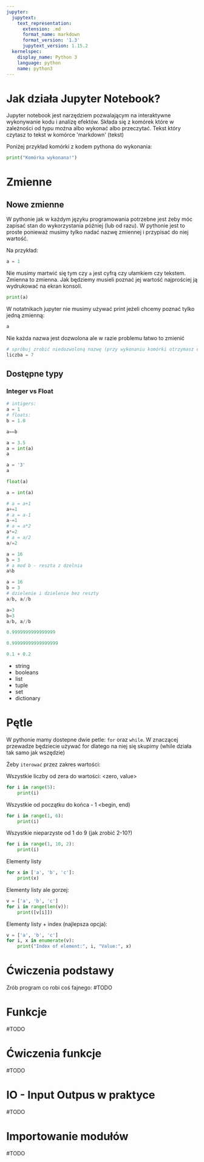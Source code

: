 ```yaml
---
jupyter:
  jupytext:
    text_representation:
      extension: .md
      format_name: markdown
      format_version: '1.3'
      jupytext_version: 1.15.2
  kernelspec:
    display_name: Python 3
    language: python
    name: python3
---
```



# Jak działa Jupyter Notebook?

Jupyter notebook jest narzędziem pozwalającym na interaktywne wykonywanie kodu
i analizę efektów. Składa się z komórek które w zależności od typu można albo
wykonać albo przeczytać. Tekst który czytasz to tekst w komórce 'markdown' (tekst)

Poniżej przykład komórki z kodem pythona do wykonania:
```python
print("Komórka wykonana!")
```

# Zmienne

## Nowe zmienne
W pythonie jak w każdym języku programowania potrzebne jest żeby móc zapisać 
stan do wykorzystania później (lub od razu). W pythonie jest to proste ponieważ
musimy tylko nadać nazwę zmiennej i przypisać do niej wartość.

Na przykład:
```python
a = 1
```

Nie musimy martwić się tym czy `a` jest cyfrą czy ułamkiem czy tekstem. Zmienna
to zmienna. Jak będziemy musieli poznać jej wartość najprościej ją wydrukować
na ekran konsoli. 
```python
print(a)
```

W notatnikach jupyter nie musimy używać print jeżeli chcemy poznać tylko jedną 
zmienną:
```python
a
```

Nie każda nazwa jest dozwolona ale w razie problemu łatwo to zmienić
```python
# spróbuj zrobić niedozwoloną nazwę (przy wykonaniu komórki otrzymasz error
liczba = 7
```

## Dostępne typy
### Integer vs Float
```python
# intigers:
a = 1
# floats:
b = 1.0
```

```python
a==b
```

```python
a = 3.5
a = int(a)
a
```

```python
a = '3'
a
```

```python
float(a)
```

```python
a = int(a)

# a = a+1
a+=1
# a = a-1
a-=1
# a = a*2
a*=2
# a = a/2
a/=2
```

```python
a = 16
b = 3
# a mod b - reszta z dzelnia
a%b
```

```python
a = 16
b = 3
# dzielenie i dzielenie bez reszty
a/b, a//b
```

```python
a=3
b=3
a/b, a//b
```

```python
0.9999999999999999
```

```python
0.99999999999999999
```

```python
0.1 + 0.2
```
- string
- booleans
- list 
- tuple
- set
- dictionary

# Pętle

W pythonie mamy dostepne dwie petle: `for` oraz `while`. W znaczącej przewadze
będziecie używać for dlatego na niej się skupimy (while działa tak samo jak 
wszędzie)

Żeby `iterować` przez zakres wartości:

Wszystkie liczby od zera do wartości: <zero, value>
```python
for i in range(5):
    print(i)
```
Wszystkie od początku do końca - 1 <begin, end)
```python
for i in range(1, 6):
    print(i)
```
Wszystkie nieparzyste od 1 do 9 (jak zrobić 2-10?)
```python
for i in range(1, 10, 2):
    print(i)
```
Elementy listy 
```python
for x in ['a', 'b', 'c']:
    print(x)
```
Elementy listy ale gorzej:
```python
v = ['a', 'b', 'c']
for i in range(len(v)):
    print([v[i]])
```
Elementy listy + index (najlepsza opcja):
```python
v = ['a', 'b', 'c']
for i, x in enumerate(v):
    print("Index of element:", i, "Value:", x)
```
# Ćwiczenia podstawy
Zrób program co robi coś fajnego:
#TODO
# Funkcje
#TODO
# Ćwiczenia funkcje
#TODO
# IO - Input Outpus w praktyce
#TODO
# Importowanie modułów
#TODO
